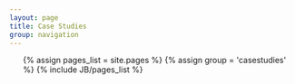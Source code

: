 ```yaml
---
layout: page
title: Case Studies
group: navigation 
---  
```



<ul class="unstyled">
	{% assign pages_list = site.pages %}
    {% assign group = 'casestudies' %}
    {% include JB/pages_list %}
</ul>